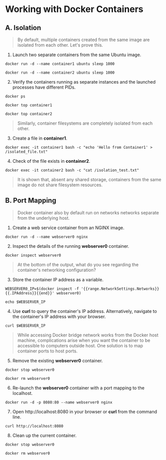 # Working with Docker Containers

## A. Isolation

> By default, multiple containers created from the same image are isolated from each other. Let's prove this.

1. Launch two separate containers from the same Ubuntu image.
```
docker run -d --name container1 ubuntu sleep 1000
```
```
docker run -d --name container2 ubuntu sleep 1000
```

2. Verify the containers running as separate instances and the launched processes have different PIDs.
```
docker ps
```
```
docker top container1
```
```
docker top container2
```

> Similarly, container filesystems are completely isolated from each other.

3. Create a file in **container1**.
```
docker exec -it container1 bash -c "echo 'Hello from Container1' > /isolated_file.txt"
```

4. Check of the file exists in **container2**.
```
docker exec -it container2 bash -c "cat /isolation_test.txt"
```

> It is shown that, absent any shared storage, containers from the same image do not share filesystem resources.

## B. Port Mapping

> Docker container also by default run on networks networks separate from the underlying host.

1. Create a web service container from an NGINX image. 
```
docker run -d --name webserver0 nginx
```

2. Inspect the details of the running **webserver0** container.
```
docker inspect webserver0
```

> At the bottom of the output, what do you see regarding the container's networking configuration?

3. Store the container IP address as a variable.
```
WEBSERVER0_IP=$(docker inspect -f '{{range.NetworkSettings.Networks}}{{.IPAddress}}{{end}}' webserver0)
```
```
echo $WEBSERVER_IP
```

4. Use **curl** to query the container's IP address. Alternatively, navigate to the container's IP address with your browser.
```
curl $WEBSERVER_IP
```

> While accessing Docker bridge network works from the Docker host machine, complications arise when you want the container to be accessible to computers outside host. One solution is to map container ports to host ports.

5. Remove the existing **webserver0** container.

```
docker stop webserver0
```
```
docker rm webserver0
```

6. Re-launch the **webserver0** container with a port mapping to the localhost.
```
docker run -d -p 8080:80 --name webserver0 nginx 
```

7. Open http://localhost:8080 in your browser or **curl** from the command line.
```
curl http://localhost:8080
```

8. Clean up the current container.
```
docker stop webserver0
```
```
docker rm webserver0
```
